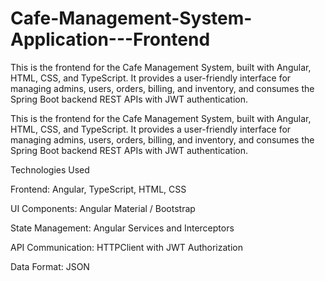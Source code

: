 # Cafe-Management-System-Application---Frontend
This is the frontend for the Cafe Management System, built with Angular, HTML, CSS, and TypeScript. It provides a user-friendly interface for managing admins, users, orders, billing, and inventory, and consumes the Spring Boot backend REST APIs with JWT authentication.

This is the frontend for the Cafe Management System, built with Angular, HTML, CSS, and TypeScript. It provides a user-friendly interface for managing admins, users, orders, billing, and inventory, and consumes the Spring Boot backend REST APIs with JWT authentication.

Technologies Used

Frontend: Angular, TypeScript, HTML, CSS

UI Components: Angular Material / Bootstrap

State Management: Angular Services and Interceptors

API Communication: HTTPClient with JWT Authorization

Data Format: JSON
